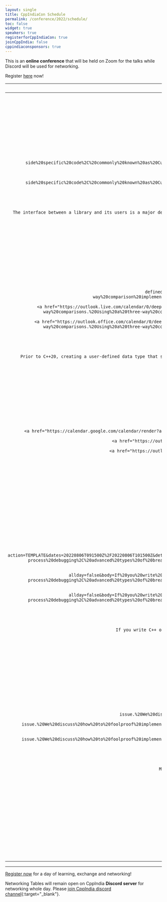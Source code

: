 ```yaml
---
layout: single
title: CppIndiaCon Schedule
permalink: /conference/2022/schedule/
toc: false
widget: true
speakers: true
registerforCppIndiaCon: true
joinCppIndia: false
cppindiaconsponsors: true
---
```

<!-- TODO: Change the time slots without 15 min breaks. If agreed add a seperate line for break -->
<!-- <a href="/conference/2022/invites/invite2022_inbal.ics" id="session-invite" style="display:none;">
    <img src="\assets\images\SessionPost\session_invite.png" alt="Add to Calendar" title="Add this talk to Calendar">
</a> -->

This is an **online conference** that will be held on Zoom for the talks while Discord will be used for networking. 

Register [here](/conference/2022/CppIndiaCon-reg-form/) now!

<table>
  <thead>
    <tr>
      <th style="text-align: center">Time(IST)</th>
      <th style="text-align: center">Topic</th>
      <th style="text-align: center">Presenter</th>
      <th style="text-align: left">Abstract</th>
    </tr>
  </thead>
  <tbody>
    <tr>
      <td style="text-align: center">09:30 - 09:45<br></td>
      <td style="text-align: center"><strong>Introduction</strong></td>
      <td style="text-align: center">CppIndia Hosts</td>
      <td style="text-align: left">Welcome, familiarisation with the conference setup and Networking tools.</td>
    </tr>
    <tr>
      <td style="text-align: center">09:45 - 10:45<br>Add To 
        <a href="https://calendar.google.com/calendar/render?action=TEMPLATE&dates=20220806T041500Z%2F20220806T051500Z&details=The%20interface%20between%20a%20library%20and%20its%20users%20is%20a%20major%20design%20consideration%20for%20every%20developer%2C%20and%20has%20been%20evolving%20greatly%20over%20C%2B%2B%E2%80%99s%20lifetime.%20In%20this%20talk%20we%20will%20go%20over%20different%20methods%20for%20connecting%20generic%20library%20code%20with%20user-side%20specific%20code%2C%20commonly%20known%20as%20Customization%20Points.%20We%20will%20cover%20the%20benefits%20and%20downsides%20of%20different%20methods%20%28including%20CTS%2C%20ADL%2C%20Concepts%2C%20CTOs%2C%20and%20the%20latest%20to%20be%20considered%20-%20tag_invoke%29%2C%20and%20present%20future%20directions%20for%20these%20mechanisms.%20At%20the%20end%20of%20the%20talk%2C%20you%E2%80%99ll%20be%20familiar%20with%20the%20terminology%20and%20developments%20in%20this%20field%2C%20including%20the%20ones%20planned%20for%20C%2B%2B23%20and%20C%2B%2B26.&text=Customization%20Methods%3A%20Connecting%20User%20And%20Library%20Code" target="_blank" style="color: #000000; text-decoration: underline;" title="Save Event in my Calendar">Google</a>

        <a href="https://outlook.live.com/calendar/0/deeplink/compose?allday=false&body=The%20interface%20between%20a%20library%20and%20its%20users%20is%20a%20major%20design%20consideration%20for%20every%20developer%2C%20and%20has%20been%20evolving%20greatly%20over%20C%2B%2B%E2%80%99s%20lifetime.%20In%20this%20talk%20we%20will%20go%20over%20different%20methods%20for%20connecting%20generic%20library%20code%20with%20user-side%20specific%20code%2C%20commonly%20known%20as%20Customization%20Points.%20We%20will%20cover%20the%20benefits%20and%20downsides%20of%20different%20methods%20%28including%20CTS%2C%20ADL%2C%20Concepts%2C%20CTOs%2C%20and%20the%20latest%20to%20be%20considered%20-%20tag_invoke%29%2C%20and%20present%20future%20directions%20for%20these%20mechanisms.%20At%20the%20end%20of%20the%20talk%2C%20you%E2%80%99ll%20be%20familiar%20with%20the%20terminology%20and%20developments%20in%20this%20field%2C%20including%20the%20ones%20planned%20for%20C%2B%2B23%20and%20C%2B%2B26.&enddt=2022-08-06T05%3A15%3A00%2B00%3A00&path=%2Fcalendar%2Faction%2Fcompose&rru=addevent&startdt=2022-08-06T04%3A15%3A00%2B00%3A00&subject=Customization%20Methods%3A%20Connecting%20User%20And%20Library%20Code" target="_blank" style="color: #000000; text-decoration: underline;" title="Save Event in my Calendar">Outlook</a>

        <a href="https://outlook.office.com/calendar/0/deeplink/compose?allday=false&body=The%20interface%20between%20a%20library%20and%20its%20users%20is%20a%20major%20design%20consideration%20for%20every%20developer%2C%20and%20has%20been%20evolving%20greatly%20over%20C%2B%2B%E2%80%99s%20lifetime.%20In%20this%20talk%20we%20will%20go%20over%20different%20methods%20for%20connecting%20generic%20library%20code%20with%20user-side%20specific%20code%2C%20commonly%20known%20as%20Customization%20Points.%20We%20will%20cover%20the%20benefits%20and%20downsides%20of%20different%20methods%20%28including%20CTS%2C%20ADL%2C%20Concepts%2C%20CTOs%2C%20and%20the%20latest%20to%20be%20considered%20-%20tag_invoke%29%2C%20and%20present%20future%20directions%20for%20these%20mechanisms.%20At%20the%20end%20of%20the%20talk%2C%20you%E2%80%99ll%20be%20familiar%20with%20the%20terminology%20and%20developments%20in%20this%20field%2C%20including%20the%20ones%20planned%20for%20C%2B%2B23%20and%20C%2B%2B26.&enddt=2022-08-06T05%3A15%3A00%2B00%3A00&path=%2Fcalendar%2Faction%2Fcompose&rru=addevent&startdt=2022-08-06T04%3A15%3A00%2B00%3A00&subject=Customization%20Methods%3A%20Connecting%20User%20And%20Library%20Code" target="_blank" style="color: #000000; text-decoration: underline;" title="Save Event in my Calendar">Office</a>
      </td>
      <td style="text-align: center"><strong>Customization Methods: Connecting User And Library Code</strong></td>
      <td style="text-align: center"><a href="/conference/2022/speakers/inbal/">Inbal Levi</a></td>
      <td style="text-align: left">
      The interface between a library and its users is a major design <span id="hidden-first" style="display:none">consideration for every developer, and has been evolving greatly over C++’s lifetime. In this talk we will go over different methods for connecting generic library code with user-side specific code, commonly known as Customization Points. We will cover the benefits and downsides of different methods (including CTS, ADL, Concepts, CTOs, and the latest to be considered - tag_invoke), and present future directions for these mechanisms. At the end of the talk, you’ll be familiar with the terminology and developments in this field, including the ones planned for C++23 and C++26.
      </span>
      <a href="#read-more-first" id="read-more-first" style="display:block">Read More</a>
      <a href="#read-less-first" id="read-less-first" style="display:none">Read Less</a>
      </td>
    </tr>
    <tr>
      <td style="text-align: center">10:45 - 11:15</td>
      <td style="text-align: center">30 min Break &amp; Networking</td>
      <td style="text-align: center">&nbsp;</td>
      <td style="text-align: left">&nbsp;</td>
    </tr>
    <tr>
      <td style="text-align: center">11:15 - 12:15<br>Add to 
        <a href="https://calendar.google.com/calendar/render?action=TEMPLATE&dates=20220806T054500Z%2F20220805T184500Z&details=Prior%20to%20C%2B%2B20%2C%20creating%20a%20user-defined%20data%20type%20that%20supports%20all%20comparison%20operators%20involved%20a%20lot%20of%20boilerplate%20code.%20For%20all%20six%20comparison%20operators%20to%20be%20supported%2C%20they%20must%20be%20implemented%20individually.%20The%20C%2B%2B20%20standard%20introduced%20two%20features%20to%20simplify%20comparisons%20of%20user%20defined%20data%20types.%20The%20first%20is%20the%20space%20ship%20operator%2C%20which%20enables%20three-way%20comparisons.%20Using%20a%20three-way%20comparison%20implementation%2C%20the%20compiler%20rewrites%20the%20other%20comparison%20operator.%20The%20second%20feature%20is%20default%20comparison.%20The%20compiler%20provides%20a%20default%20implementation%20of%20the%20space-ship%20operator%20if%20the%20opt-in%20feature%20is%20selected.%20Our%20goal%20in%20this%20talk%20is%20to%20study%20the%20space-ship%20operator%20and%20how%20the%20default%20implementation%20for%20the%20space-ship%20operator%20is%20generated.%20We%20will%20also%20look%20at%20how%20space-ship%20operators%20are%20used%20to%20rewrite%20other%20comparison%20expressions.&text=%5BCppIndiaCon2022%5DDefault%20Generated%20Comparison%20for%20Your%20Data%20Types" target="_blank" style="color: #000000; text-decoration: underline;" title="Save Event in my Calendar">Google</a><br>
        <a href="https://outlook.live.com/calendar/0/deeplink/compose?allday=false&body=Prior%20to%20C%2B%2B20%2C%20creating%20a%20user-defined%20data%20type%20that%20supports%20all%20comparison%20operators%20involved%20a%20lot%20of%20boilerplate%20code.%20For%20all%20six%20comparison%20operators%20to%20be%20supported%2C%20they%20must%20be%20implemented%20individually.%20The%20C%2B%2B20%20standard%20introduced%20two%20features%20to%20simplify%20comparisons%20of%20user%20defined%20data%20types.%20The%20first%20is%20the%20space%20ship%20operator%2C%20which%20enables%20three-way%20comparisons.%20Using%20a%20three-way%20comparison%20implementation%2C%20the%20compiler%20rewrites%20the%20other%20comparison%20operator.%20The%20second%20feature%20is%20default%20comparison.%20The%20compiler%20provides%20a%20default%20implementation%20of%20the%20space-ship%20operator%20if%20the%20opt-in%20feature%20is%20selected.%20Our%20goal%20in%20this%20talk%20is%20to%20study%20the%20space-ship%20operator%20and%20how%20the%20default%20implementation%20for%20the%20space-ship%20operator%20is%20generated.%20We%20will%20also%20look%20at%20how%20space-ship%20operators%20are%20used%20to%20rewrite%20other%20comparison%20expressions.&enddt=2022-08-05T18%3A45%3A00%2B00%3A00&path=%2Fcalendar%2Faction%2Fcompose&rru=addevent&startdt=2022-08-06T05%3A45%3A00%2B00%3A00&subject=%5BCppIndiaCon2022%5DDefault%20Generated%20Comparison%20for%20Your%20Data%20Types"  target="_blank" style="color: #000000; text-decoration: underline;" title="Save Event in my Calendar">Outlook</a><br>
        <a href="https://outlook.office.com/calendar/0/deeplink/compose?allday=false&body=Prior%20to%20C%2B%2B20%2C%20creating%20a%20user-defined%20data%20type%20that%20supports%20all%20comparison%20operators%20involved%20a%20lot%20of%20boilerplate%20code.%20For%20all%20six%20comparison%20operators%20to%20be%20supported%2C%20they%20must%20be%20implemented%20individually.%20The%20C%2B%2B20%20standard%20introduced%20two%20features%20to%20simplify%20comparisons%20of%20user%20defined%20data%20types.%20The%20first%20is%20the%20space%20ship%20operator%2C%20which%20enables%20three-way%20comparisons.%20Using%20a%20three-way%20comparison%20implementation%2C%20the%20compiler%20rewrites%20the%20other%20comparison%20operator.%20The%20second%20feature%20is%20default%20comparison.%20The%20compiler%20provides%20a%20default%20implementation%20of%20the%20space-ship%20operator%20if%20the%20opt-in%20feature%20is%20selected.%20Our%20goal%20in%20this%20talk%20is%20to%20study%20the%20space-ship%20operator%20and%20how%20the%20default%20implementation%20for%20the%20space-ship%20operator%20is%20generated.%20We%20will%20also%20look%20at%20how%20space-ship%20operators%20are%20used%20to%20rewrite%20other%20comparison%20expressions.&enddt=2022-08-05T18%3A45%3A00%2B00%3A00&path=%2Fcalendar%2Faction%2Fcompose&rru=addevent&startdt=2022-08-06T05%3A45%3A00%2B00%3A00&subject=%5BCppIndiaCon2022%5DDefault%20Generated%20Comparison%20for%20Your%20Data%20Types"  target="_blank" style="color: #000000; text-decoration: underline;" title="Save Event in my Calendar">Office</a>
      </td>
      <td style="text-align: center"><strong>Default Generated Comparison for Your Data Types</strong></td>
      <td style="text-align: center"><a href="/conference/2022/speakers/Hemil/">Hemil Ruparel</a></td>
      <td style="text-align: left">
      Prior to C++20, creating a user-defined data type that supports all comparison <span id="hidden-second" style="display:none">operators involved a lot of boilerplate code. For all six comparison operators to be supported, they must be implemented individually. The C++20 standard introduced two features to simplify comparisons of user defined data types. The first is the space ship operator, which enables three-way comparisons. Using a three-way comparison implementation, the compiler rewrites the other comparison operator. The second feature is default comparison. The compiler provides a default implementation of the space-ship operator if the opt-in feature is selected. Our goal in this talk is to study the space-ship operator and how the default implementation for the space-ship operator is generated. We will also look at how space-ship operators are used to rewrite other comparison expressions.
      </span>
      <a href="#read-more-second" id="read-more-second" style="display:block">Read More</a>
      <a href="#read-less-second" id="read-less-second" style="display:none">Read Less</a>
      </td>
    </tr>
    <tr>
      <td style="text-align: center">12:15 - 13:15</td>
      <td style="text-align: center">Lunch &amp; Networking</td>
      <td style="text-align: center">&nbsp;</td>
      <td style="text-align: left">&nbsp;</td>
    </tr>
    <tr>
      <td style="text-align: center">13:15 - 14:15<br>Add to 
        <a href="https://calendar.google.com/calendar/render?action=TEMPLATE&dates=20220806T074500Z%2F20220806T084500Z&details=We%20designed%20a%20high-performance%20reactor%20framework%20to%20collect%20network%20metrics%20from%20different%20network%20nodes.%20This%20talk%20is%20about%20the%20high-level%20design%20of%20this%20single-threaded%20framework%2C%20which%20helps%20us%20gather%20100%E2%80%99s%20thousands%20of%20data%20points%20per%20second.&text=%5BCppIndiaCon2022%5DConcurrency%20with%20Reactor%20Pattern"   target="_blank" style="color: #000000; text-decoration: underline;" title="Save Event in my Calendar">Google</a>
        <a href="https://outlook.live.com/calendar/0/deeplink/compose?allday=false&body=We%20designed%20a%20high-performance%20reactor%20framework%20to%20collect%20network%20metrics%20from%20different%20network%20nodes.%20This%20talk%20is%20about%20the%20high-level%20design%20of%20this%20single-threaded%20framework%2C%20which%20helps%20us%20gather%20100%E2%80%99s%20thousands%20of%20data%20points%20per%20second.&enddt=2022-08-06T08%3A45%3A00%2B00%3A00&path=%2Fcalendar%2Faction%2Fcompose&rru=addevent&startdt=2022-08-06T07%3A45%3A00%2B00%3A00&subject=%5BCppIndiaCon2022%5DConcurrency%20with%20Reactor%20Pattern"   target="_blank" style="color: #000000; text-decoration: underline;" title="Save Event in my Calendar">Outlook</a>
        <a href="https://outlook.office.com/calendar/0/deeplink/compose?allday=false&body=We%20designed%20a%20high-performance%20reactor%20framework%20to%20collect%20network%20metrics%20from%20different%20network%20nodes.%20This%20talk%20is%20about%20the%20high-level%20design%20of%20this%20single-threaded%20framework%2C%20which%20helps%20us%20gather%20100%E2%80%99s%20thousands%20of%20data%20points%20per%20second.&enddt=2022-08-06T08%3A45%3A00%2B00%3A00&path=%2Fcalendar%2Faction%2Fcompose&rru=addevent&startdt=2022-08-06T07%3A45%3A00%2B00%3A00&subject=%5BCppIndiaCon2022%5DConcurrency%20with%20Reactor%20Pattern"   target="_blank" style="color: #000000; text-decoration: underline;" title="Save Event in my Calendar">Office</a>
      </td>
      <td style="text-align: center"><strong>Concurrency with Reactor Pattern</strong></td>
      <td style="text-align: center"><a href="/conference/2022/speakers/selvakumar/">Selvakumar Jawahar</a></td>
      <td style="text-align: left">
      We designed a high-performance reactor framework <span id="hidden-third" style="display:none">to collect network metrics from different network nodes. This talk is about the high-level design of this single-threaded framework, which helps us gather 100’s thousands of data points per second.
      </span>
      <a href="#read-more-third" id="read-more-third" style="display:block">Read More</a>
      <a href="#read-less-third" id="read-less-third" style="display:none">Read Less</a>
      </td>
    </tr>
    <tr>
      <td style="text-align: center">14:15 - 14:45</td>
      <td style="text-align: center">30 min break</td>
      <td style="text-align: center">&nbsp;</td>
      <td style="text-align: left">&nbsp;</td>
    </tr>
    <tr>
      <td style="text-align: center">14:45 - 15:45<br>Add To
        <a href="https://calendar.google.com/calendar/render?action=TEMPLATE&dates=20220806T091500Z%2F20220806T101500Z&details=If%20you%20write%20C%2B%2B%20on%20Linux%20then%20chances%20are%20that%20you%20use%20GDB%20at%20least%20sometimes.%20Many%20don%E2%80%99t%20realise%20how%20much%20GDB%20can%20you%20do%20for%20you.%20It%E2%80%99s%20a%20lot%20more%20than%20just%20break%2C%20step%2C%20print.%20This%20talk%20is%20packed%20with%20short%20and%20simple%20examples%20demonstrating%20the%20more%20advanced%20features%20of%20GDB%2C%20including%20its%20powerful%20Python%20scripting%2C%20different%20user%20interfaces%2C%20dynamic%20printf%2C%20multi-process%20debugging%2C%20advanced%20types%20of%20breakpoints%20and%20watchpoints%2C%20even%20time-travel%20debugging%21%20Developers%20spend%20relatively%20little%20time%20typing%20in%20the%20code%20and%20much%20more%20getting%20it%20to%20work%20-%20you%20can%E2%80%99t%20be%20a%20great%20programmer%20without%20being%20great%20at%20debugging.%20And%20you%20can%E2%80%99t%20be%20great%20at%20debugging%20if%20you%E2%80%99re%20not%20able%20to%20get%20the%20most%20out%20of%20the%20tools%20available.%20Few%20slides%2C%20lots%20of%20demos%2C%20lots%20of%20things%20covered%20-%20you%20will%20leave%20the%20talk%20able%20to%20debug%20difficult%20problems%20much%20more%20quickly%20than%20you%20could%20before.&text=%5BCppIndiaCon2022%5DGetting%20the%20most%20out%20of%20GDB%09" target="_blank" style="color: #000000; text-decoration: underline;"  title="Save Event in my Calendar">Google</a>
        <a href="https://outlook.live.com/calendar/0/deeplink/compose?allday=false&body=If%20you%20write%20C%2B%2B%20on%20Linux%20then%20chances%20are%20that%20you%20use%20GDB%20at%20least%20sometimes.%20Many%20don%E2%80%99t%20realise%20how%20much%20GDB%20can%20you%20do%20for%20you.%20It%E2%80%99s%20a%20lot%20more%20than%20just%20break%2C%20step%2C%20print.%20This%20talk%20is%20packed%20with%20short%20and%20simple%20examples%20demonstrating%20the%20more%20advanced%20features%20of%20GDB%2C%20including%20its%20powerful%20Python%20scripting%2C%20different%20user%20interfaces%2C%20dynamic%20printf%2C%20multi-process%20debugging%2C%20advanced%20types%20of%20breakpoints%20and%20watchpoints%2C%20even%20time-travel%20debugging%21%20Developers%20spend%20relatively%20little%20time%20typing%20in%20the%20code%20and%20much%20more%20getting%20it%20to%20work%20-%20you%20can%E2%80%99t%20be%20a%20great%20programmer%20without%20being%20great%20at%20debugging.%20And%20you%20can%E2%80%99t%20be%20great%20at%20debugging%20if%20you%E2%80%99re%20not%20able%20to%20get%20the%20most%20out%20of%20the%20tools%20available.%20Few%20slides%2C%20lots%20of%20demos%2C%20lots%20of%20things%20covered%20-%20you%20will%20leave%20the%20talk%20able%20to%20debug%20difficult%20problems%20much%20more%20quickly%20than%20you%20could%20before.&enddt=2022-08-06T10%3A15%3A00%2B00%3A00&path=%2Fcalendar%2Faction%2Fcompose&rru=addevent&startdt=2022-08-06T09%3A15%3A00%2B00%3A00&subject=%5BCppIndiaCon2022%5DGetting%20the%20most%20out%20of%20GDB%09" target="_blank" style="color: #000000; text-decoration: underline;"  title="Save Event in my Calendar">Outlook</a>
        <a href="https://outlook.office.com/calendar/0/deeplink/compose?allday=false&body=If%20you%20write%20C%2B%2B%20on%20Linux%20then%20chances%20are%20that%20you%20use%20GDB%20at%20least%20sometimes.%20Many%20don%E2%80%99t%20realise%20how%20much%20GDB%20can%20you%20do%20for%20you.%20It%E2%80%99s%20a%20lot%20more%20than%20just%20break%2C%20step%2C%20print.%20This%20talk%20is%20packed%20with%20short%20and%20simple%20examples%20demonstrating%20the%20more%20advanced%20features%20of%20GDB%2C%20including%20its%20powerful%20Python%20scripting%2C%20different%20user%20interfaces%2C%20dynamic%20printf%2C%20multi-process%20debugging%2C%20advanced%20types%20of%20breakpoints%20and%20watchpoints%2C%20even%20time-travel%20debugging%21%20Developers%20spend%20relatively%20little%20time%20typing%20in%20the%20code%20and%20much%20more%20getting%20it%20to%20work%20-%20you%20can%E2%80%99t%20be%20a%20great%20programmer%20without%20being%20great%20at%20debugging.%20And%20you%20can%E2%80%99t%20be%20great%20at%20debugging%20if%20you%E2%80%99re%20not%20able%20to%20get%20the%20most%20out%20of%20the%20tools%20available.%20Few%20slides%2C%20lots%20of%20demos%2C%20lots%20of%20things%20covered%20-%20you%20will%20leave%20the%20talk%20able%20to%20debug%20difficult%20problems%20much%20more%20quickly%20than%20you%20could%20before.&enddt=2022-08-06T10%3A15%3A00%2B00%3A00&path=%2Fcalendar%2Faction%2Fcompose&rru=addevent&startdt=2022-08-06T09%3A15%3A00%2B00%3A00&subject=%5BCppIndiaCon2022%5DGetting%20the%20most%20out%20of%20GDB%09" target="_blank" style="color: #000000; text-decoration: underline;" title="Save Event in my Calendar">Office</a>
      </td>
      <td style="text-align: center"><strong>Getting the most out of GDB</strong></td>
      <td style="text-align: center"><a href="/conference/2022/speakers/greg/">Greg Law</a></td>
      <td style="text-align: left">
      If you write C++ on Linux then chances are that you use GDB at least sometimes. <span id="hidden-fourth" style="display:none">Many don’t realise how much GDB can you do for you. It’s a lot more than just break, step, print. This talk is packed with short and simple examples demonstrating the more advanced features of GDB, including its powerful Python scripting, different user interfaces, dynamic printf, multi-process debugging, advanced types of breakpoints and watchpoints, even time-travel debugging!
      Developers spend relatively little time typing in the code and much more getting it to work - you can’t be a great programmer without being great at debugging. And you can’t be great at debugging if you’re not able to get the most out of the tools available.
      Few slides, lots of demos, lots of things covered - you will leave the talk able to debug difficult problems much more quickly than you could before.
      </span>
      <a href="#read-more-fourth" id="read-more-fourth" style="display:block">Read More</a>
      <a href="#read-less-fourth" id="read-less-fourth" style="display:none">Read Less</a>
      </td>
    </tr>
    <tr>
      <td style="text-align: center">15:45 - 16:15</td>
      <td style="text-align: center">30 min Break</td>
      <td style="text-align: center">&nbsp;</td>
      <td style="text-align: left">&nbsp;</td>
    </tr>
    <tr>
      <td style="text-align: center">16:15 - 17:15<br>Add To
        <a href="https://calendar.google.com/calendar/render?action=TEMPLATE&dates=20220806T104500Z%2F20220806T114500Z&details=Memory%20safety%20issues%20had%20been%20a%20big%20pain%20point%20with%20C%2B%2B.%20But%20not%20anymore%21%20Today%2C%20memory%20issues%20are%20a%20major%20concern%20for%20only%20about%2014%25%20of%20developers.%20We%20go%20through%20how%20C%2B%2B%20makes%20memory%20safety%20a%20non-issue.%20We%20discuss%20how%20to%20foolproof%20implementations%20against%20memory%20issues%20like%20memory%20leaks%2C%20dangling%20pointers%2C%20double%20delete%2Ffree%2C%20bounds%20safety%2C%20etc.%20Let%E2%80%99s%20stop%20worrying%20about%20memory%20safety%20and%20focus%20on%20delivering%20value%2C%20shall%20we%3F&text=%5BCppIndiaCon2022%5DHow%20C%2B%2B%20eliminated%20Memory%20Issues" target="_blank" style="color: #000000; text-decoration: underline;" title="Save Event in my Calendar">Google</a>
        <a href="https://outlook.live.com/calendar/0/deeplink/compose?allday=false&body=Memory%20safety%20issues%20had%20been%20a%20big%20pain%20point%20with%20C%2B%2B.%20But%20not%20anymore%21%20Today%2C%20memory%20issues%20are%20a%20major%20concern%20for%20only%20about%2014%25%20of%20developers.%20We%20go%20through%20how%20C%2B%2B%20makes%20memory%20safety%20a%20non-issue.%20We%20discuss%20how%20to%20foolproof%20implementations%20against%20memory%20issues%20like%20memory%20leaks%2C%20dangling%20pointers%2C%20double%20delete%2Ffree%2C%20bounds%20safety%2C%20etc.%20Let%E2%80%99s%20stop%20worrying%20about%20memory%20safety%20and%20focus%20on%20delivering%20value%2C%20shall%20we%3F&enddt=2022-08-06T11%3A45%3A00%2B00%3A00&path=%2Fcalendar%2Faction%2Fcompose&rru=addevent&startdt=2022-08-06T10%3A45%3A00%2B00%3A00&subject=%5BCppIndiaCon2022%5DHow%20C%2B%2B%20eliminated%20Memory%20Issues" target="_blank" style="color: #000000; text-decoration: underline;" title="Save Event in my Calendar">Outlook</a>
        <a href="https://outlook.office.com/calendar/0/deeplink/compose?allday=false&body=Memory%20safety%20issues%20had%20been%20a%20big%20pain%20point%20with%20C%2B%2B.%20But%20not%20anymore%21%20Today%2C%20memory%20issues%20are%20a%20major%20concern%20for%20only%20about%2014%25%20of%20developers.%20We%20go%20through%20how%20C%2B%2B%20makes%20memory%20safety%20a%20non-issue.%20We%20discuss%20how%20to%20foolproof%20implementations%20against%20memory%20issues%20like%20memory%20leaks%2C%20dangling%20pointers%2C%20double%20delete%2Ffree%2C%20bounds%20safety%2C%20etc.%20Let%E2%80%99s%20stop%20worrying%20about%20memory%20safety%20and%20focus%20on%20delivering%20value%2C%20shall%20we%3F&enddt=2022-08-06T11%3A45%3A00%2B00%3A00&path=%2Fcalendar%2Faction%2Fcompose&rru=addevent&startdt=2022-08-06T10%3A45%3A00%2B00%3A00&subject=%5BCppIndiaCon2022%5DHow%20C%2B%2B%20eliminated%20Memory%20Issues" target="_blank" style="color: #000000; text-decoration: underline;" title="Save Event in my Calendar">Office</a>
      </td>
      <td style="text-align: center"><strong>How C++ eliminated Memory Issues</strong></td>
      <td style="text-align: center"><a href="/conference/2022/speakers/ankur/">Ankur Satle</a></td>
      <td style="text-align: left">
      Memory safety issues had been a big pain point with C++. But not anymore! <span id="hidden-fifth" style="display:none">Today, memory issues are a major concern for only about 14% of developers. We go through how C++ makes memory safety a non-issue. We discuss how to foolproof implementations against memory issues like memory leaks, dangling pointers, double delete/free, bounds safety, etc. Let’s stop worrying about memory safety and focus on delivering value, shall we?
      </span>
      <a href="#read-more-fifth" id="read-more-fifth" style="display:block">Read More</a>
      <a href="#read-less-fifth" id="read-less-fifth" style="display:none">Read Less</a>
      </td>
    </tr>
    <tr>
      <td style="text-align: center">17:15 - 17:30</td>
      <td style="text-align: center"><strong>Closing</strong></td>
      <td style="text-align: center">&nbsp;</td>
      <td style="text-align: left">&nbsp;</td>
    </tr>
    <tr>
      <td style="text-align: center">All day</td>
      <td style="text-align: center"><strong>Networking on Discord</strong></td>
      <td style="text-align: center">&nbsp;</td>
      <td style="text-align: left">&nbsp;</td>
    </tr>
  </tbody>
</table>

---

[Register now](/conference/2022/CppIndiaCon-reg-form/) for a day of learning, exchange and networking!

Networking Tables will remain open on CppIndia **Discord server** for networking whole day. Please [join CppIndia discord channel](https://discord.gg/Wz42tX5){:target="_blank"}.

<script>
document.addEventListener('DOMContentLoaded', () => {
  document.getElementById('read-more-first').addEventListener('click', function() {
    read_more('hidden-first', 'read-more-first', 'read-less-first')
  });
  document.getElementById('read-less-first').addEventListener('click', function() {
    read_less('hidden-first', 'read-more-first', 'read-less-first')
  });

  document.getElementById('read-more-second').addEventListener('click', function() {
    read_more('hidden-second', 'read-more-second', 'read-less-second')
  });
  document.getElementById('read-less-second').addEventListener('click', function() {
    read_less('hidden-second', 'read-more-second', 'read-less-second')
  });

  document.getElementById('read-more-third').addEventListener('click', function() {
    read_more('hidden-third', 'read-more-third', 'read-less-third')
  });
  document.getElementById('read-less-third').addEventListener('click', function() {
    read_less('hidden-third', 'read-more-third', 'read-less-third')
  });

  document.getElementById('read-more-fourth').addEventListener('click', function() {
    read_more('hidden-fourth', 'read-more-fourth', 'read-less-fourth')
  });
  document.getElementById('read-less-fourth').addEventListener('click', function() {
    read_less('hidden-fourth', 'read-more-fourth', 'read-less-fourth')
  });

  document.getElementById('read-more-fifth').addEventListener('click', function() {
    read_more('hidden-fifth', 'read-more-fifth', 'read-less-fifth')
  });
  document.getElementById('read-less-fifth').addEventListener('click', function() {
    read_less('hidden-fifth', 'read-more-fifth', 'read-less-fifth')
  });
});
</script>